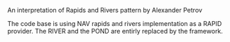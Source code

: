 An interpretation of Rapids and Rivers pattern by Alexander Petrov

The code base is using NAV rapids and rivers implementation as a RAPID provider. 
The RIVER and the POND are entirly replaced by the framework.
